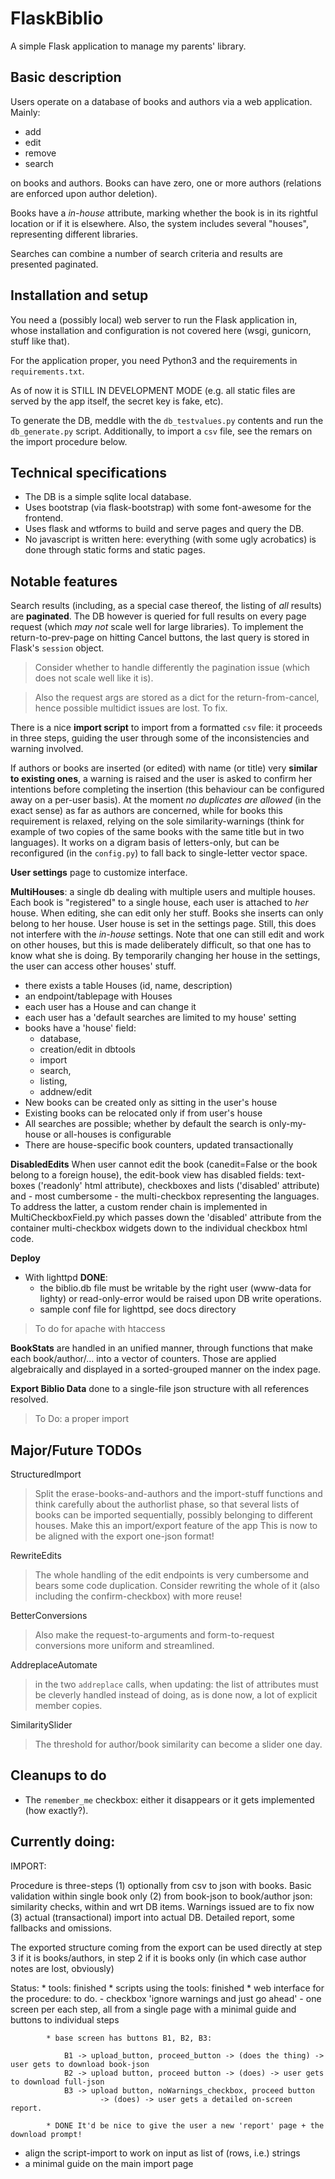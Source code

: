 # FlaskBiblio

A simple Flask application to manage my parents' library.

## Basic description

Users operate on a database of books and authors via a web application. Mainly:
* add
* edit
* remove
* search

on books and authors. Books can have zero, one or more authors (relations are enforced upon author deletion).

Books have a _in-house_ attribute, marking whether the book is in its rightful location
or if it is elsewhere. Also, the system includes several "houses", representing different
libraries.

Searches can combine a number of search criteria and results are presented paginated.

## Installation and setup

You need a (possibly local) web server to run the Flask application in, whose installation and configuration
is not covered here (wsgi, gunicorn, stuff like that).

For the application proper, you need Python3 and the requirements in `requirements.txt`.

As of now it is STILL IN DEVELOPMENT MODE (e.g. all static files are served by the app itself,
the secret key is fake, etc).

To generate the DB, meddle with the `db_testvalues.py` contents and run the `db_generate.py` script.
Additionally, to import a `csv` file, see the remars on the import procedure below.

## Technical specifications

* The DB is a simple sqlite local database.
* Uses bootstrap (via flask-bootstrap) with some font-awesome for the frontend.
* Uses flask and wtforms to build and serve pages and query the DB.
* No javascript is written here: everything (with some ugly acrobatics) is done through static forms and static pages.

## Notable features

Search results (including, as a special case thereof, the listing of _all_ results)
are **paginated**. The DB however is queried for full results on every page request (which _may not_ scale
well for large libraries). To implement the return-to-prev-page on hitting Cancel buttons, the last query
is stored in Flask's `session` object.

> Consider whether to handle differently the pagination issue (which does not scale well like it is).

> Also the request args are stored as a dict for the return-from-cancel, hence possible multidict issues are lost. To fix.

There is a nice **import script** to import from a formatted `csv` file: it proceeds in three steps, guiding
the user through some of the inconsistencies and warning involved.

If authors or books are inserted (or edited) with name (or title) very **similar to
existing ones**, a warning is raised and the user is asked to confirm her intentions
before completing the insertion (this behaviour can be configured away on a per-user basis).
At the moment *no duplicates are allowed* (in the exact sense) as far as authors are concerned, while for 
books this requirement is relaxed, relying on the sole similarity-warnings (think for example of two
copies of the same books with the same title but in two languages).
It works on a digram basis of letters-only, but can be reconfigured (in the `config.py`) to fall
back to single-letter vector space.

**User settings** page to customize interface.

**MultiHouses**: a single db dealing with multiple users and multiple houses. Each book is "registered" to
a single house, each user is attached to _her_ house. When editing, she can edit only her stuff.
Books she inserts can only belong to her house.
User house is set in the settings page. Still, this does not interfere with the _in-house_ settings.
Note that one can still edit and work on other houses, but this is made deliberately difficult, so that
one has to know what she is doing. By temporarily changing her house in the settings, the user can access other houses' stuff.  
* there exists a table Houses (id, name, description)
* an endpoint/tablepage with Houses
* each user has a House and can change it
* each user has a 'default searches are limited to my house' setting
* books have a 'house' field:
    * database,
    * creation/edit in dbtools
    * import
    * search,
    * listing,
    * addnew/edit
* New books can be created only as sitting in the user's house
* Existing books can be relocated only if from user's house
* All searches are possible; whether by default the search is only-my-house or all-houses is configurable
* There are house-specific book counters, updated transactionally

**DisabledEdits**
When user cannot edit the book (canedit=False or the book belong to a foreign house),
the edit-book view has disabled fields: text-boxes ('readonly' html attribute),
checkboxes and lists ('disabled' attribute) and - most cumbersome - the multi-checkbox
representing the languages. To address the latter, a custom render chain is implemented
in MultiCheckboxField.py which passes down the 'disabled' attribute from the container
multi-checkbox widgets down to the individual checkbox html code.

**Deploy**
* With lighttpd **DONE**:
    * the biblio.db file must be writable by the right user (www-data for lighty) or read-only-error
        would be raised upon DB write operations.
    * sample conf file for lighttpd, see docs directory

> To do for apache with htaccess

**BookStats** are handled in an unified manner, through functions that make each book/author/...
into a vector of counters. Those are applied algebraically and displayed in a sorted-grouped manner on the
index page.

**Export Biblio Data** done to a single-file json structure with all references resolved.

> To Do: a proper import

## Major/Future TODOs

StructuredImport
> Split the erase-books-and-authors and the import-stuff functions and think carefully
> about the authorlist phase, so that several lists of books can be imported
> sequentially, possibly belonging to different houses.
> Make this an import/export feature of the app
> This is now to be aligned with the export one-json format!

RewriteEdits
> The whole handling of the edit endpoints is very cumbersome and bears
> some code duplication. Consider rewriting the whole of it (also
> including the confirm-checkbox) with more reuse!

BetterConversions
> Also make the request-to-arguments and form-to-request conversions more uniform
> and streamlined.

AddreplaceAutomate
> in the two `addreplace` calls, when updating: the list of attributes must be cleverly handled instead
> of doing, as is done now, a lot of explicit member copies.

SimilaritySlider
> The threshold for author/book similarity can become a slider one day.

## Cleanups to do

* The `remember_me` checkbox: either it disappears or it gets implemented (how exactly?).

## Currently doing:

IMPORT:

Procedure is three-steps
(1) optionally from csv to json with books. Basic validation within single book only
(2) from book-json to book/author json: similarity checks, within and wrt DB items.
    Warnings issued are to fix now
(3) actual (transactional) import into actual DB. Detailed report, some fallbacks
    and omissions.

The exported structure coming from the export can be used directly at step 3 if it is books/authors,
in step 2 if it is books only (in which case author notes are lost, obviously)

Status:
    * tools: finished
    * scripts using the tools: finished
    * web interface for the procedure: to do.
        -   checkbox 'ignore warnings and just go ahead'
        -   one screen per each step, all from a single page
            with a minimal guide and buttons to individual steps
        
            * base screen has buttons B1, B2, B3:

                B1 -> upload_button, proceed_button -> (does the thing) -> user gets to download book-json
                B2 -> upload button, proceed button -> (does) -> user gets to download full-json
                B3 -> upload button, noWarnings_checkbox, proceed button
                        -> (does) -> user gets a detailed on-screen report.

            * DONE It'd be nice to give the user a new 'report' page + the download prompt!

* align the script-import to work on input as list of (rows, i.e.) strings
* a minimal guide on the main import page
